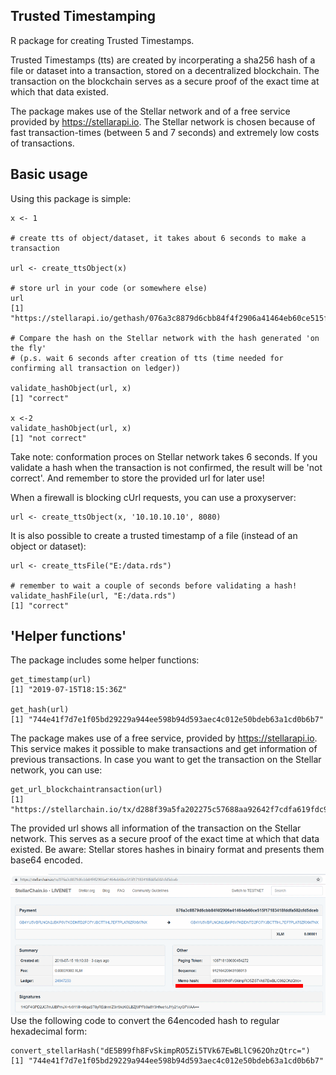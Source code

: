 ## Trusted Timestamping
R package for creating Trusted Timestamps.

Trusted Timestamps (tts) are created by incorperating a sha256 hash of a file or dataset into a transaction, stored on a decentralized blockchain. The transaction on the blockchain serves as a secure proof of the exact time at which that data existed.

The package makes use of the Stellar network and of a free service provided by https://stellarapi.io. The Stellar network is chosen because of fast transaction-times (between 5 and 7 seconds) and extremely low costs of transactions.  

## Basic usage

Using this package is simple:

```
x <- 1

# create tts of object/dataset, it takes about 6 seconds to make a transaction

url <- create_ttsObject(x)

# store url in your code (or somewhere else)
url
[1] "https://stellarapi.io/gethash/076a3c8879d6cbb84f4f2906a41464eb60ce515f17183418fddfa502cfd5dceb"

# Compare the hash on the Stellar network with the hash generated 'on the fly' 
# (p.s. wait 6 seconds after creation of tts (time needed for confirming all transaction on ledger))

validate_hashObject(url, x)
[1] "correct"

x <-2
validate_hashObject(url, x)
[1] "not correct"
```
Take note: conformation proces on Stellar network takes 6 seconds. If you validate a hash when the transaction is not confirmed, 
the result will be 'not correct'. And remember to store the provided url for later use! 

When a firewall is blocking cUrl requests, you can use a proxyserver:

```
url <- create_ttsObject(x, '10.10.10.10', 8080)
```

It is also possible to create a trusted timestamp of a file (instead of an object or dataset):

```
url <- create_ttsFile("E:/data.rds")

# remember to wait a couple of seconds before validating a hash!
validate_hashFile(url, "E:/data.rds")
[1] "correct"
```

## 'Helper functions'
The package includes some helper functions: 

```
get_timestamp(url)
[1] "2019-07-15T18:15:36Z"

get_hash(url)
[1] "744e41f7d7e1f05bd29229a944ee598b94d593aec4c012e50bdeb63a1cd0b6b7"
```

The package makes use of a free service, provided by https://stellarapi.io. This service makes it possible to make transactions and get information of previous transactions. In case you want to get the transaction on the Stellar network, you can use:

```
get_url_blockchaintransaction(url)
[1] "https://stellarchain.io/tx/d288f39a5fa202275c57688aa92642f7cdfa619fdc987d9fa1bf994e88b3e63a"
```

The provided url shows all information of the transaction on the Stellar network. This serves as a secure proof of the exact time at which that data existed. Be aware: Stellar stores hashes in binairy format and presents them base64 encoded. 



<img src="stellar_transaction.png" align="left" />



Use the following code to convert the 64encoded hash to regular hexadecimal form:

```
convert_stellarHash("dE5B99fh8FvSkimpRO5Zi5TVk67EwBLlC962OhzQtrc=")
[1] "744e41f7d7e1f05bd29229a944ee598b94d593aec4c012e50bdeb63a1cd0b6b7"
```

